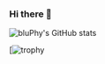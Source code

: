 ### Hi there 👋

![bluPhy's GitHub stats](https://github-readme-stats.vercel.app/api?username=bluPhy&count_private=true&show_icons=true&theme=dark)

[![trophy](https://github-profile-trophy.vercel.app/?username=bluPhy&theme=onedark)

<!--
**bluPhy/bluPhy** is a ✨ _special_ ✨ repository because its `README.md` (this file) appears on your GitHub profile.

Here are some ideas to get you started:

- 🔭 I’m currently working on ...
- 🌱 I’m currently learning ...
- 👯 I’m looking to collaborate on ...
- 🤔 I’m looking for help with ...
- 💬 Ask me about ...
- 📫 How to reach me: ...
- 😄 Pronouns: he/him
- ⚡ Fun fact: ...
-->
